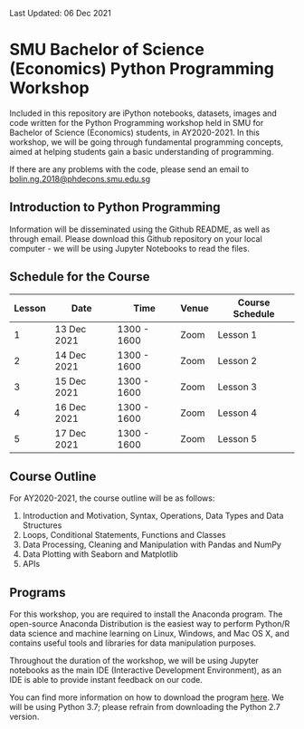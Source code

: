 Last Updated: 06 Dec 2021

# SMU Bachelor of Science (Economics) Python Programming Workshop
Included in this repository are iPython notebooks, datasets, images and code written for the Python Programming workshop held in SMU for Bachelor of Science (Economics) students, in AY2020-2021. In this workshop, we will be going through fundamental programming concepts, aimed at helping students gain a basic understanding of programming. 

If there are any problems with the code, please send an email to bolin.ng.2018@phdecons.smu.edu.sg

## Introduction to Python Programming
Information will be disseminated using the Github README, as well as through email. Please download this Github repository on your local computer - we will be using Jupyter Notebooks to read the files.

## Schedule for the Course
| Lesson  |     Date      |     Time        |       Venue          |  Course Schedule  |
|---------|---------------|-----------------|----------------------|-------------------|
|    1    |  13 Dec 2021  |   1300 - 1600   |         Zoom         |     Lesson 1      |
|    2    |  14 Dec 2021  |   1300 - 1600   |         Zoom         |     Lesson 2      |
|    3    |  15 Dec 2021  |   1300 - 1600   |         Zoom         |     Lesson 3      |
|    4    |  16 Dec 2021  |   1300 - 1600   |         Zoom         |     Lesson 4      |
|    5    |  17 Dec 2021  |   1300 - 1600   |         Zoom         |     Lesson 5      |

## Course Outline
For AY2020-2021, the course outline will be as follows:
1. Introduction and Motivation, Syntax, Operations, Data Types and Data Structures
2. Loops, Conditional Statements, Functions and Classes
3. Data Processing, Cleaning and Manipulation with Pandas and NumPy
4. Data Plotting with Seaborn and Matplotlib
5. APIs

## Programs
For this workshop, you are required to install the Anaconda program. The open-source Anaconda Distribution is the easiest way to perform Python/R data science and machine learning on Linux, Windows, and Mac OS X, and contains useful tools and libraries for data manipulation purposes. 

Throughout the duration of the workshop, we will be using Jupyter notebooks as the main IDE (Interactive Development Environment), as an IDE is able to provide instant feedback on our code.

You can find more information on how to download the program [here](https://docs.anaconda.com/anaconda/install/). We will be using Python 3.7; please refrain from downloading the Python 2.7 version.

